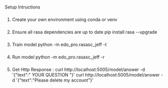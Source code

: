 #
Setup Intructions

###
1) Create your own environment using conda or venv

###
2) Ensure all rasa dependencies are up to date
pip install rasa --upgrade

###
3) Train model
python -m edo_pro.rasasc_jeff -t

###
4) Run model
python -m edo_pro.rasasc_jeff -r

###
5) Get Http Response : 
curl http://localhost:5005/model/answer -d '{"text":" YOUR QUESTION "}'
curl http://localhost:5005/model/answer -d '{"text":"Please delete my account"}'

